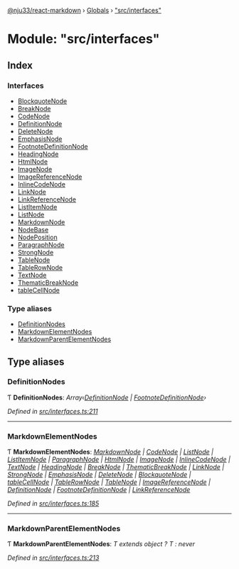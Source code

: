 [@nju33/react-markdown](../README.md) › [Globals](../globals.md) › ["src/interfaces"](_src_interfaces_.md)

# Module: "src/interfaces"

## Index

### Interfaces

* [BlockquoteNode](../interfaces/_src_interfaces_.blockquotenode.md)
* [BreakNode](../interfaces/_src_interfaces_.breaknode.md)
* [CodeNode](../interfaces/_src_interfaces_.codenode.md)
* [DefinitionNode](../interfaces/_src_interfaces_.definitionnode.md)
* [DeleteNode](../interfaces/_src_interfaces_.deletenode.md)
* [EmphasisNode](../interfaces/_src_interfaces_.emphasisnode.md)
* [FootnoteDefinitionNode](../interfaces/_src_interfaces_.footnotedefinitionnode.md)
* [HeadingNode](../interfaces/_src_interfaces_.headingnode.md)
* [HtmlNode](../interfaces/_src_interfaces_.htmlnode.md)
* [ImageNode](../interfaces/_src_interfaces_.imagenode.md)
* [ImageReferenceNode](../interfaces/_src_interfaces_.imagereferencenode.md)
* [InlineCodeNode](../interfaces/_src_interfaces_.inlinecodenode.md)
* [LinkNode](../interfaces/_src_interfaces_.linknode.md)
* [LinkReferenceNode](../interfaces/_src_interfaces_.linkreferencenode.md)
* [ListItemNode](../interfaces/_src_interfaces_.listitemnode.md)
* [ListNode](../interfaces/_src_interfaces_.listnode.md)
* [MarkdownNode](../interfaces/_src_interfaces_.markdownnode.md)
* [NodeBase](../interfaces/_src_interfaces_.nodebase.md)
* [NodePosition](../interfaces/_src_interfaces_.nodeposition.md)
* [ParagraphNode](../interfaces/_src_interfaces_.paragraphnode.md)
* [StrongNode](../interfaces/_src_interfaces_.strongnode.md)
* [TableNode](../interfaces/_src_interfaces_.tablenode.md)
* [TableRowNode](../interfaces/_src_interfaces_.tablerownode.md)
* [TextNode](../interfaces/_src_interfaces_.textnode.md)
* [ThematicBreakNode](../interfaces/_src_interfaces_.thematicbreaknode.md)
* [tableCellNode](../interfaces/_src_interfaces_.tablecellnode.md)

### Type aliases

* [DefinitionNodes](_src_interfaces_.md#definitionnodes)
* [MarkdownElementNodes](_src_interfaces_.md#markdownelementnodes)
* [MarkdownParentElementNodes](_src_interfaces_.md#markdownparentelementnodes)

## Type aliases

###  DefinitionNodes

Ƭ **DefinitionNodes**: *Array‹[DefinitionNode](../interfaces/_src_interfaces_.definitionnode.md) | [FootnoteDefinitionNode](../interfaces/_src_interfaces_.footnotedefinitionnode.md)›*

*Defined in [src/interfaces.ts:211](https://github.com/nju33/react-markdown/blob/7fe748e/src/interfaces.ts#L211)*

___

###  MarkdownElementNodes

Ƭ **MarkdownElementNodes**: *[MarkdownNode](../interfaces/_src_interfaces_.markdownnode.md) | [CodeNode](../interfaces/_src_interfaces_.codenode.md) | [ListNode](../interfaces/_src_interfaces_.listnode.md) | [ListItemNode](../interfaces/_src_interfaces_.listitemnode.md) | [ParagraphNode](../interfaces/_src_interfaces_.paragraphnode.md) | [HtmlNode](../interfaces/_src_interfaces_.htmlnode.md) | [ImageNode](../interfaces/_src_interfaces_.imagenode.md) | [InlineCodeNode](../interfaces/_src_interfaces_.inlinecodenode.md) | [TextNode](../interfaces/_src_interfaces_.textnode.md) | [HeadingNode](../interfaces/_src_interfaces_.headingnode.md) | [BreakNode](../interfaces/_src_interfaces_.breaknode.md) | [ThematicBreakNode](../interfaces/_src_interfaces_.thematicbreaknode.md) | [LinkNode](../interfaces/_src_interfaces_.linknode.md) | [StrongNode](../interfaces/_src_interfaces_.strongnode.md) | [EmphasisNode](../interfaces/_src_interfaces_.emphasisnode.md) | [DeleteNode](../interfaces/_src_interfaces_.deletenode.md) | [BlockquoteNode](../interfaces/_src_interfaces_.blockquotenode.md) | [tableCellNode](../interfaces/_src_interfaces_.tablecellnode.md) | [TableRowNode](../interfaces/_src_interfaces_.tablerownode.md) | [TableNode](../interfaces/_src_interfaces_.tablenode.md) | [ImageReferenceNode](../interfaces/_src_interfaces_.imagereferencenode.md) | [DefinitionNode](../interfaces/_src_interfaces_.definitionnode.md) | [FootnoteDefinitionNode](../interfaces/_src_interfaces_.footnotedefinitionnode.md) | [LinkReferenceNode](../interfaces/_src_interfaces_.linkreferencenode.md)*

*Defined in [src/interfaces.ts:185](https://github.com/nju33/react-markdown/blob/7fe748e/src/interfaces.ts#L185)*

___

###  MarkdownParentElementNodes

Ƭ **MarkdownParentElementNodes**: *T extends object ? T : never*

*Defined in [src/interfaces.ts:213](https://github.com/nju33/react-markdown/blob/7fe748e/src/interfaces.ts#L213)*
